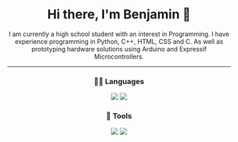 <div align="center">

 # Hi there, I'm Benjamin 👋 
 
I am currently a high school student with an interest in Programming. I have experience programming in Python, C++, HTML, CSS and C. As well as prototyping hardware solutions using Arduino and Expressif Microcontrollers.


---

### 👩‍💻 Languages

<div>
<img src="https://img.shields.io/badge/Python-FFD43B?style=for-the-badge&logo=python&logoColor=darkgreen">
<img src="https://img.shields.io/badge/C%2B%2B-00599C?style=for-the-badge&logo=c%2B%2B&logoColor=white"/>

### 🔧 Tools
<img src="https://img.shields.io/badge/Arduino-00979D?style=for-the-badge&logo=Arduino&logoColor=white">
<img src="https://img.shields.io/badge/espressif-E7352C?style=for-the-badge&logo=espressif&logoColor=white">

</div>




